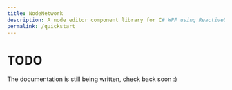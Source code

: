 ```yaml
---
title: NodeNetwork
description: A node editor component library for C# WPF using ReactiveUI.
permalink: /quickstart
---
```


# TODO

The documentation is still being written, check back soon :)